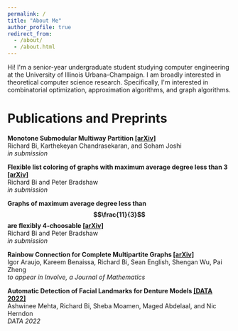 ```yaml
---
permalink: /
title: "About Me"
author_profile: true
redirect_from: 
  - /about/
  - /about.html
---
```


Hi! I'm a senior-year undergraduate student studying computer engineering at the University of Illinois Urbana-Champaign. I am broadly interested in theoretical computer science research. Specifically, I'm interested in combinatorial optimization, approximation algorithms, and graph algorithms. 

# Publications and Preprints
**Monotone Submodular Multiway Partition [\[arXiv\]](https://arxiv.org/abs/2411.05255)**<br>
Richard Bi, Karthekeyan Chandrasekaran, and Soham Joshi<br>
*in submission*

**Flexible list coloring of graphs with maximum average degree less than 3 [\[arXiv\]](https://arxiv.org/abs/2310.02979)**<br>
Richard Bi and Peter Bradshaw<br>
*in submission*

**Graphs of maximum average degree less than $$\frac{11}{3}$$ are flexibly 4-choosable [\[arXiv\]](https://arxiv.org/abs/2408.08393)**<br>
Richard Bi and Peter Bradshaw<br>
*in submission*

**Rainbow Connection for Complete Multipartite Graphs [\[arXiv\]](https://arxiv.org/abs/2210.12291)**<br>
Igor Araujo, Kareem Benaissa, Richard Bi, Sean English, Shengan Wu, Pai Zheng<br>
*to appear in Involve, a Journal of Mathematics*

**Automatic Detection of Facial Landmarks for Denture Models [\[DATA 2022\]](https://doi.org/10.1007/978-3-031-37890-4_6)**<br>
Ashwinee Mehta, Richard Bi, Sheba Moamen, Maged Abdelaal, and Nic Herndon<br>
*DATA 2022*

